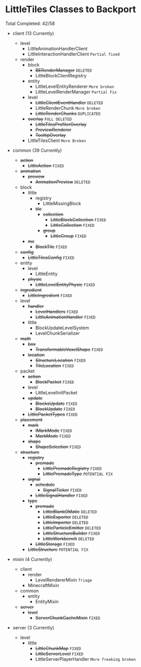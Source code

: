 # LittleTiles Classes to Backport
Total Completed: 42/58

- client (13 Currently)
    - level
        - LittleAnimationHandlerClient 
        - LittleInteractionHandlerClient `Partial fixed`
    - render
        - block
            - ~~BERenderManager~~ `DELETED`
            - LittleBlockClientRegistry
        - entity
            - LittleLevelEntityRenderer `More broken`
            - LittleLevelRenderManager ``Partial Fix``
        - level
            - ~~LittleClientEventHandler~~ ``DELETED``
            - LittleRenderChunk ``More broken``
            - ~~LittleRenderChunks~~ ``DUPLICATED``
        - ~~overlay~~ ``FULL DELETED``
            - ~~LittleTilesProfilerOverlay~~
            - ~~PreviewRenderer~~
            - ~~TooltipOverlay~~
        - LittleTilesClient ``More Broken``

- common (39 Currently)
    - ~~action~~
        - ~~LittleAction~~ ``FIXED``
    - ~~animation~~
        - ~~preview~~
            - ~~AnimationPreview~~ ``DELETED``
    - block
        - little
            - registry
                - LittleMissingBlock
            - ~~tile~~
                - ~~collection~~
                    - ~~LittleBlockCollection~~ ``FIXED``
                    - ~~LittleCollection~~ ``FIXED``
                - ~~group~~
                    - ~~LittleGroup~~ ``FIXED``
        - ~~mc~~
            - ~~BlockTile~~ ``FIXED``
    - ~~config~~
        - ~~LittleTilesConfig~~ ``FIXED``
    - entity
        - level
            - LittleEntity
        - ~~physic~~
            - ~~LittleLevelEntityPhysic~~ ``FIXED``
    - ~~ingredient~~
        - ~~LittleIngredient~~ ``FIXED``
    - level
        - ~~handler~~
            - ~~LevelHandlers~~ ``FIXED``
            - ~~LittleAnimationHandler~~ ``FIXED``
        - little
            - BlockUpdateLevelSystem
            - LevelChunkSerializer
    - ~~math~~
        - ~~box~~
            - ~~TransformableVoxelShape~~ ``FIXED``
        - ~~location~~
            - ~~StructureLocation~~ ``FIXED``
            - ~~TileLocation~~ ``FIXED``
    - packet
        - ~~action~~
            - ~~BlockPacket~~ ``FIXED``
        - level
            - LittleLevelInitPacket
        - ~~update~~
            - ~~BlocksUpdate~~ ``FIXED``
            - ~~BlockUpdate~~ ``FIXED``
        - ~~LittlePacketTypes~~ ``FIXED``
    - ~~placement~~
        - ~~mark~~
            - ~~IMarkMode~~ ``FIXED``
            - ~~MarkMode~~ ``FIXED``
        - ~~shape~~
            - ~~ShapeSelection~~ ``FIXED``
    - ~~structure~~
        - ~~registry~~
            - ~~premade~~
                - ~~LittlePremadeRegistry~~ ``FIXED``
                - ~~LittlePremadeType~~ ``POTENTIAL FIX``
        - ~~signal~~
            - ~~schedule~~
                - ~~SignalTicker~~ ``FIXED``
            - ~~LittleSignalHandler~~ ``FIXED``
        - ~~type~~
            - ~~premade~~
                - ~~LittleBlankOMatic~~ ``DELETED``
                - ~~LittleExporter~~ ``DELETED``
                - ~~LittleImporter~~ ``DELETED``
                - ~~LittleParticleEmitter~~ ``DELETED``
                - ~~LittleStructureBuilder~~ ``FIXED``
                - ~~LittleWorkbench~~ ``DELETED``
            - ~~LittleStorage~~ ``FIXED``
        - ~~LittleStructure~~ ``POTENTIAL FIX``

- mixin (4 Currently)
    - client
        - render
            - LevelRendererMixin ``Triage``
        - MinecraftMixin
    - common
        - entity
            - EntityMixin
    - ~~server~~
        - ~~level~~
            - ~~ServerChunkCacheMixin~~ ``FIXED``

- server (3 Currently)
    - level
        - little
            - ~~LittleChunkMap~~ ``FIXED``
            - ~~LittleServerLevel~~ ``FIXED``
            - LittleServerPlayerHandler ``More freaking broken``